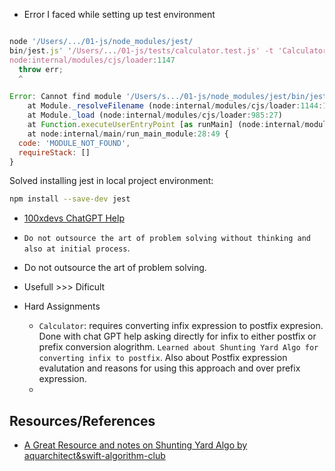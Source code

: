 - Error I faced while setting up test environment

```js

node '/Users/.../01-js/node_modules/jest/
bin/jest.js' '/Users/.../01-js/tests/calculator.test.js' -t 'Calculator'
node:internal/modules/cjs/loader:1147
  throw err;
  ^

Error: Cannot find module '/Users/s.../01-js/node_modules/jest/bin/jest.js'
    at Module._resolveFilename (node:internal/modules/cjs/loader:1144:15)
    at Module._load (node:internal/modules/cjs/loader:985:27)
    at Function.executeUserEntryPoint [as runMain] (node:internal/modules/run_main:135:12)
    at node:internal/main/run_main_module:28:49 {
  code: 'MODULE_NOT_FOUND',
  requireStack: []
}

```

Solved installing jest in local project environment:

```sh
npm install --save-dev jest
```

- [100xdevs ChatGPT Help](https://chat.openai.com/share/0ff16721-2edc-451d-883b-3c2c9104ee68)

- `Do not outsource the art of problem solving without thinking and also at initial process`.

- Do not outsource the art of problem solving.

- Usefull >>> Dificult

- Hard Assignments
  - `Calculator`: requires converting infix expression to postfix expresion.
    Done with chat GPT help asking directly for infix to either postfix or
    prefix conversion alogrithm.
    `Learned about Shunting Yard Algo for converting infix to postfix`. Also
    about Postfix expression evalutation and reasons for using this approach and
    over prefix expression.
  -

## Resources/References

- [A Great Resource and notes on Shunting Yard Algo by aquarchitect&swift-algorithm-club](https://aquarchitect.github.io/swift-algorithm-club/Shunting%20Yard/)
